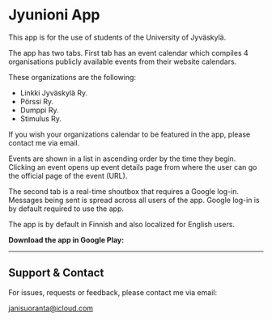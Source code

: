 Jyunioni App
===================================

This app is for the use of students of the University of Jyväskylä. 

The app has two tabs. First tab has an event calendar which compiles 4 organisations publicly available events from their website calendars.

These organizations are the following:
* Linkki Jyväskylä Ry.
* Pörssi Ry.
* Dumppi Ry.
* Stimulus Ry.

If you wish your organizations calendar to be featured in the app, please contact me via email.


Events are shown in a list in ascending order by the time they begin. Clicking an event opens up event details page from where the user can go the official page of the event (URL). 

The second tab is a real-time shoutbox that requires a Google log-in. Messages being sent is spread across all users of the app. Google log-in is by default required to use the app. 


The app is by default in Finnish and also localized for English users.

**Download the app in Google Play:**

- - - -

Support & Contact 
-------

For issues, requests or feedback, please contact me via email:

janisuoranta@icloud.com